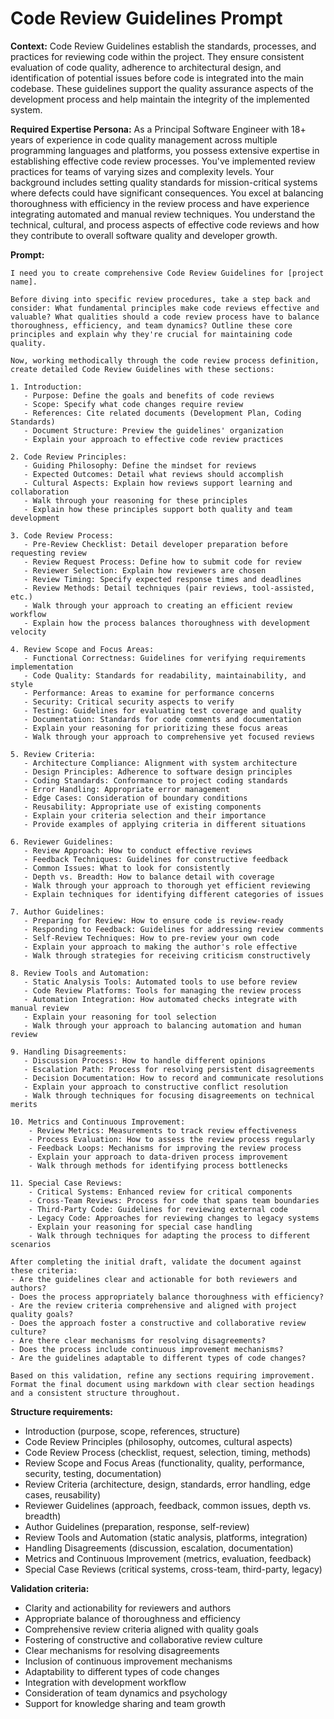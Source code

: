 # Code Review Guidelines Prompt

**Context:** Code Review Guidelines establish the standards, processes, and practices for reviewing code within the project. They ensure consistent evaluation of code quality, adherence to architectural design, and identification of potential issues before code is integrated into the main codebase. These guidelines support the quality assurance aspects of the development process and help maintain the integrity of the implemented system.

**Required Expertise Persona:** As a Principal Software Engineer with 18+ years of experience in code quality management across multiple programming languages and platforms, you possess extensive expertise in establishing effective code review processes. You've implemented review practices for teams of varying sizes and complexity levels. Your background includes setting quality standards for mission-critical systems where defects could have significant consequences. You excel at balancing thoroughness with efficiency in the review process and have experience integrating automated and manual review techniques. You understand the technical, cultural, and process aspects of effective code reviews and how they contribute to overall software quality and developer growth.

**Prompt:**
```
I need you to create comprehensive Code Review Guidelines for [project name].

Before diving into specific review procedures, take a step back and consider: What fundamental principles make code reviews effective and valuable? What qualities should a code review process have to balance thoroughness, efficiency, and team dynamics? Outline these core principles and explain why they're crucial for maintaining code quality.

Now, working methodically through the code review process definition, create detailed Code Review Guidelines with these sections:

1. Introduction:
   - Purpose: Define the goals and benefits of code reviews
   - Scope: Specify what code changes require review
   - References: Cite related documents (Development Plan, Coding Standards)
   - Document Structure: Preview the guidelines' organization
   - Explain your approach to effective code review practices

2. Code Review Principles:
   - Guiding Philosophy: Define the mindset for reviews
   - Expected Outcomes: Detail what reviews should accomplish
   - Cultural Aspects: Explain how reviews support learning and collaboration
   - Walk through your reasoning for these principles
   - Explain how these principles support both quality and team development

3. Code Review Process:
   - Pre-Review Checklist: Detail developer preparation before requesting review
   - Review Request Process: Define how to submit code for review
   - Reviewer Selection: Explain how reviewers are chosen
   - Review Timing: Specify expected response times and deadlines
   - Review Methods: Detail techniques (pair reviews, tool-assisted, etc.)
   - Walk through your approach to creating an efficient review workflow
   - Explain how the process balances thoroughness with development velocity

4. Review Scope and Focus Areas:
   - Functional Correctness: Guidelines for verifying requirements implementation
   - Code Quality: Standards for readability, maintainability, and style
   - Performance: Areas to examine for performance concerns
   - Security: Critical security aspects to verify
   - Testing: Guidelines for evaluating test coverage and quality
   - Documentation: Standards for code comments and documentation
   - Explain your reasoning for prioritizing these focus areas
   - Walk through your approach to comprehensive yet focused reviews

5. Review Criteria:
   - Architecture Compliance: Alignment with system architecture
   - Design Principles: Adherence to software design principles
   - Coding Standards: Conformance to project coding standards
   - Error Handling: Appropriate error management
   - Edge Cases: Consideration of boundary conditions
   - Reusability: Appropriate use of existing components
   - Explain your criteria selection and their importance
   - Provide examples of applying criteria in different situations

6. Reviewer Guidelines:
   - Review Approach: How to conduct effective reviews
   - Feedback Techniques: Guidelines for constructive feedback
   - Common Issues: What to look for consistently
   - Depth vs. Breadth: How to balance detail with coverage
   - Walk through your approach to thorough yet efficient reviewing
   - Explain techniques for identifying different categories of issues

7. Author Guidelines:
   - Preparing for Review: How to ensure code is review-ready
   - Responding to Feedback: Guidelines for addressing review comments
   - Self-Review Techniques: How to pre-review your own code
   - Explain your approach to making the author's role effective
   - Walk through strategies for receiving criticism constructively

8. Review Tools and Automation:
   - Static Analysis Tools: Automated tools to use before review
   - Code Review Platforms: Tools for managing the review process
   - Automation Integration: How automated checks integrate with manual review
   - Explain your reasoning for tool selection
   - Walk through your approach to balancing automation and human review

9. Handling Disagreements:
   - Discussion Process: How to handle different opinions
   - Escalation Path: Process for resolving persistent disagreements
   - Decision Documentation: How to record and communicate resolutions
   - Explain your approach to constructive conflict resolution
   - Walk through techniques for focusing disagreements on technical merits

10. Metrics and Continuous Improvement:
    - Review Metrics: Measurements to track review effectiveness
    - Process Evaluation: How to assess the review process regularly
    - Feedback Loops: Mechanisms for improving the review process
    - Explain your approach to data-driven process improvement
    - Walk through methods for identifying process bottlenecks

11. Special Case Reviews:
    - Critical Systems: Enhanced review for critical components
    - Cross-Team Reviews: Process for code that spans team boundaries
    - Third-Party Code: Guidelines for reviewing external code
    - Legacy Code: Approaches for reviewing changes to legacy systems
    - Explain your reasoning for special case handling
    - Walk through techniques for adapting the process to different scenarios

After completing the initial draft, validate the document against these criteria:
- Are the guidelines clear and actionable for both reviewers and authors?
- Does the process appropriately balance thoroughness with efficiency?
- Are the review criteria comprehensive and aligned with project quality goals?
- Does the approach foster a constructive and collaborative review culture?
- Are there clear mechanisms for resolving disagreements?
- Does the process include continuous improvement mechanisms?
- Are the guidelines adaptable to different types of code changes?

Based on this validation, refine any sections requiring improvement. Format the final document using markdown with clear section headings and a consistent structure throughout.
```

**Structure requirements:**
- Introduction (purpose, scope, references, structure)
- Code Review Principles (philosophy, outcomes, cultural aspects)
- Code Review Process (checklist, request, selection, timing, methods)
- Review Scope and Focus Areas (functionality, quality, performance, security, testing, documentation)
- Review Criteria (architecture, design, standards, error handling, edge cases, reusability)
- Reviewer Guidelines (approach, feedback, common issues, depth vs. breadth)
- Author Guidelines (preparation, response, self-review)
- Review Tools and Automation (static analysis, platforms, integration)
- Handling Disagreements (discussion, escalation, documentation)
- Metrics and Continuous Improvement (metrics, evaluation, feedback)
- Special Case Reviews (critical systems, cross-team, third-party, legacy)

**Validation criteria:**
- Clarity and actionability for reviewers and authors
- Appropriate balance of thoroughness and efficiency
- Comprehensive review criteria aligned with quality goals
- Fostering of constructive and collaborative review culture
- Clear mechanisms for resolving disagreements
- Inclusion of continuous improvement mechanisms
- Adaptability to different types of code changes
- Integration with development workflow
- Consideration of team dynamics and psychology
- Support for knowledge sharing and team growth